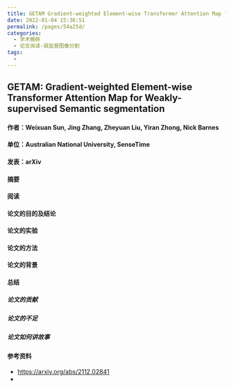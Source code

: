```yaml
---
title: GETAM Gradient-weighted Element-wise Transformer Attention Map for Weakly-supervised Semantic segmentation
date: 2022-01-04 15:36:51
permalink: /pages/54a25d/
categories:
  - 学术搬砖
  - 论文阅读-弱监督图像分割
tags:
  - 
---
```

## GETAM: Gradient-weighted Element-wise Transformer Attention Map for Weakly-supervised Semantic segmentation

#### 作者：Weixuan Sun, Jing Zhang, Zheyuan Liu, Yiran Zhong, Nick Barnes

#### 单位：Australian National University, SenseTime

#### 发表：arXiv

#### 摘要



#### 阅读



#### 论文的目的及结论



#### 论文的实验



#### 论文的方法



#### 论文的背景



#### 总结

##### 论文的贡献

##### 论文的不足

##### 论文如何讲故事

#### 参考资料

- https://arxiv.org/abs/2112.02841
- 